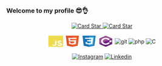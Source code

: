 <h3>Welcome to my profile 😎👌</h3>

<div align="center">
  <a href="https://github.com/henarthurr">
    <img src="https://github-readme-stats.vercel.app/api?username=henarthurr&show_icons=true&theme=dracula&include_all_commits=true&count_private=true" alt="Card Star" height="180em"/>
    <img src="https://github-readme-stats.vercel.app/api/top-langs/?username=henarthurr&hide=html&layout=compact&theme=dracula" alt="Card Star" height="180em"/>
  </a>
</div>

<br>

<div align="center">
  <img align="center" alt="Js" height="30" width="40" src="https://raw.githubusercontent.com/devicons/devicon/master/icons/javascript/javascript-plain.svg">
  <img align="center" alt="HTML" height="30" width="40" src="https://raw.githubusercontent.com/devicons/devicon/master/icons/html5/html5-original.svg">
  <img align="center" alt="CSS" height="30" width="40" src="https://raw.githubusercontent.com/devicons/devicon/master/icons/css3/css3-original.svg">
  <img align="center" alt="Csharp" height="30" width="40" src="https://raw.githubusercontent.com/devicons/devicon/master/icons/csharp/csharp-original.svg">
  <img align="center" alt="git" height="30" width="40" src="https://raw.githubusercontent.com/jmnote/z-icons/master/svg/git.svg">
  <img align="center" alt="php" height="30" width="40" src="https://raw.githubusercontent.com/jmnote/z-icons/master/svg/php.svg">
  <img align="center" alt="C" height="30" width="40" src="https://raw.githubusercontent.com/jmnote/z-icons/master/svg/c.svg">
</div>

<br>

<div align="center">
  <a href="https://www.instagram.com/hen.arthurr" target="_blank">
  <img src="https://img.shields.io/badge/-Instagram-DF0174?style=flat-square&labelColor=DF0174&logo=instagram&logoColor=white" alt="Instagram"/></a>

  <a href="https://www.linkedin.com/in/rahmf/" target="_blank">
  <img src="https://img.shields.io/badge/-Linkedin-0e76a8?style=flat-square&labelColor=0e76a8&logo=linkedin&logoColor=white" alt="Linkedin"/></a>
</center>
